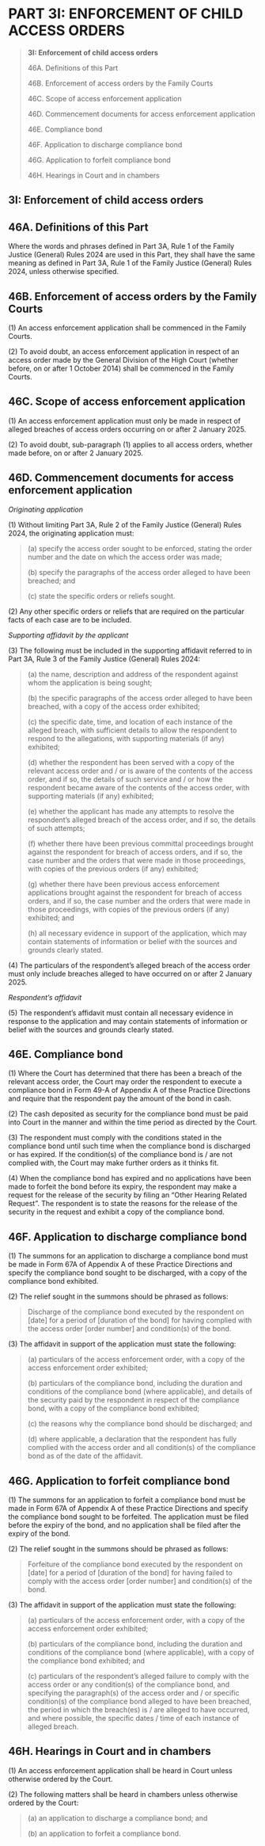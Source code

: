 # PART 3I: ENFORCEMENT OF CHILD ACCESS ORDERS

> **3I: Enforcement of child access orders**
>
> 46A. Definitions of this Part
>
> 46B. Enforcement of access orders by the Family Courts
>
> 46C. Scope of access enforcement application
>
> 46D. Commencement documents for access enforcement application
>
> 46E. Compliance bond
>
> 46F. Application to discharge compliance bond
>
> 46G. Application to forfeit compliance bond
>
> 46H. Hearings in Court and in chambers

## 3I: Enforcement of child access orders

## 46A. Definitions of this Part

Where the words and phrases defined in Part 3A, Rule 1 of the Family Justice (General) Rules 2024 are used in this Part, they shall have the same meaning as defined in Part 3A, Rule 1 of the Family Justice (General) Rules 2024, unless otherwise specified.

## 46B. Enforcement of access orders by the Family Courts

(1) An access enforcement application shall be commenced in the Family Courts.

(2) To avoid doubt, an access enforcement application in respect of an access order made by the General Division of the High Court (whether before, on or after 1 October 2014) shall be commenced in the Family Courts.

## 46C. Scope of access enforcement application

(1) An access enforcement application must only be made in respect of alleged breaches of access orders occurring on or after 2 January 2025.

(2) To avoid doubt, sub-paragraph (1) applies to all access orders, whether made before, on or after 2 January 2025.

## 46D. Commencement documents for access enforcement application

_Originating application_

(1) Without limiting Part 3A, Rule 2 of the Family Justice (General) Rules 2024, the originating application must:

> (a) specify the access order sought to be enforced, stating the order number and the date on which the access order was made;
>
> (b) specify the paragraphs of the access order alleged to have been breached; and
>
> (c) state the specific orders or reliefs sought.

(2) Any other specific orders or reliefs that are required on the particular facts of each case are to be included.

_Supporting affidavit by the applicant_

(3) The following must be included in the supporting affidavit referred to in Part 3A, Rule 3 of the Family Justice (General) Rules 2024:

> (a) the name, description and address of the respondent against whom the application is being sought;
>
> (b) the specific paragraphs of the access order alleged to have been breached, with a copy of the access order exhibited;
>
> (c) the specific date, time, and location of each instance of the alleged breach, with sufficient details to allow the respondent to respond to the allegations, with supporting materials (if any) exhibited;
>
> (d) whether the respondent has been served with a copy of the relevant access order and / or is aware of the contents of the access order, and if so, the details of such service and / or how the respondent became aware of the contents of the access order, with supporting materials (if any) exhibited;
>
> (e) whether the applicant has made any attempts to resolve the respondent’s alleged breach of the access order, and if so, the details of such attempts;
>
> (f) whether there have been previous committal proceedings brought against the respondent for breach of access orders, and if so, the case number and the orders that were made in those proceedings, with copies of the previous orders (if any) exhibited;
>
> (g) whether there have been previous access enforcement applications brought against the respondent for breach of access orders, and if so, the case number and the orders that were made in those proceedings, with copies of the previous orders (if any) exhibited; and
>
> (h) all necessary evidence in support of the application, which may contain statements of information or belief with the sources and grounds clearly stated.

(4) The particulars of the respondent’s alleged breach of the access order must only include breaches alleged to have occurred on or after 2 January 2025.

_Respondent’s affidavit_

(5) The respondent’s affidavit must contain all necessary evidence in response to the application and may contain statements of information or belief with the sources and grounds clearly stated.

## 46E. Compliance bond

(1) Where the Court has determined that there has been a breach of the relevant access order, the Court may order the respondent to execute a compliance bond in Form 49-A of Appendix A of these Practice Directions and require that the respondent pay the amount of the bond in cash.

(2) The cash deposited as security for the compliance bond must be paid into Court in the manner and within the time period as directed by the Court.

(3) The respondent must comply with the conditions stated in the compliance bond until such time when the compliance bond is discharged or has expired. If the condition(s) of the compliance bond is / are not complied with, the Court may make further orders as it thinks fit.

(4) When the compliance bond has expired and no applications have been made to forfeit the bond before its expiry, the respondent may make a request for the release of the security by filing an “Other Hearing Related Request”. The respondent is to state the reasons for the release of the security in the request and exhibit a copy of the compliance bond.

## 46F. Application to discharge compliance bond

(1) The summons for an application to discharge a compliance bond must be made in Form 67A of Appendix A of these Practice Directions and specify the compliance bond sought to be discharged, with a copy of the compliance bond exhibited.

(2) The relief sought in the summons should be phrased as follows:

> Discharge of the compliance bond executed by the respondent on \[date] for a period of \[duration of the bond] for having complied with the access order \[order number] and condition(s) of the bond.

(3) The affidavit in support of the application must state the following:

> (a) particulars of the access enforcement order, with a copy of the access enforcement order exhibited;
>
> (b) particulars of the compliance bond, including the duration and conditions of the compliance bond (where applicable), and details of the security paid by the respondent in respect of the compliance bond, with a copy of the compliance bond exhibited;
>
> (c) the reasons why the compliance bond should be discharged; and
>
> (d) where applicable, a declaration that the respondent has fully complied with the access order and all condition(s) of the compliance bond as of the date of the affidavit.

## 46G. Application to forfeit compliance bond

(1) The summons for an application to forfeit a compliance bond must be made in Form 67A of Appendix A of these Practice Directions and specify the compliance bond sought to be forfeited. The application must be filed before the expiry of the bond, and no application shall be filed after the expiry of the bond.

(2) The relief sought in the summons should be phrased as follows:

> Forfeiture of the compliance bond executed by the respondent on \[date] for a period of \[duration of the bond] for having failed to comply with the access order \[order number] and condition(s) of the bond.&#x20;

(3) The affidavit in support of the application must state the following:

> (a) particulars of the access enforcement order, with a copy of the access enforcement order exhibited;
>
> (b) particulars of the compliance bond, including the duration and conditions of the compliance bond (where applicable), with a copy of the compliance bond exhibited; and
>
> (c) particulars of the respondent’s alleged failure to comply with the access order or any condition(s) of the compliance bond, and specifying the paragraph(s) of the access order and / or specific condition(s) of the compliance bond alleged to have been breached, the period in which the breach(es) is / are alleged to have occurred, and where possible, the specific dates / time of each instance of alleged breach.

## 46H. Hearings in Court and in chambers

(1) An access enforcement application shall be heard in Court unless otherwise ordered by the Court.

(2) The following matters shall be heard in chambers unless otherwise ordered by the Court:

> (a) an application to discharge a compliance bond; and
>
> (b) an application to forfeit a compliance bond.

